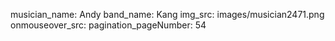 musician_name: Andy
band_name: Kang
img_src: images/musician2471.png
onmouseover_src: 
pagination_pageNumber: 54